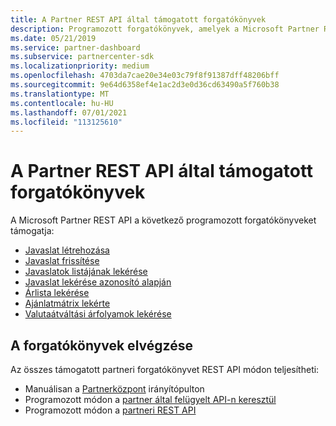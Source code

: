 ```yaml
---
title: A Partner REST API által támogatott forgatókönyvek
description: Programozott forgatókönyvek, amelyek a Microsoft Partner REST API.
ms.date: 05/21/2019
ms.service: partner-dashboard
ms.subservice: partnercenter-sdk
ms.localizationpriority: medium
ms.openlocfilehash: 4703da7cae20e34e03c79f8f91387dff48206bff
ms.sourcegitcommit: 9e64d6358ef4e1ac2d3e0d36cd63490a5f760b38
ms.translationtype: MT
ms.contentlocale: hu-HU
ms.lasthandoff: 07/01/2021
ms.locfileid: "113125610"
---
```

# <a name="scenarios-supported-by-the-partner-rest-api"></a>A Partner REST API által támogatott forgatókönyvek

A Microsoft Partner REST API a következő programozott forgatókönyveket támogatja:

* [Javaslat létrehozása](create-a-referral.md)
* [Javaslat frissítése](update-a-referral.md)
* [Javaslatok listájának lekérése](get-a-list-of-referrals.md)
* [Javaslat lekérése azonosító alapján](get-a-referral-by-id.md)
* [Árlista lekérése](get-a-price-sheet.md)
* [Ajánlatmátrix lekérte](get-an-offer-matrix.md)
* [Valutaátváltási árfolyamok lekérése](get-foreign-exchange-rates.md)

## <a name="completing-the-scenarios"></a>A forgatókönyvek elvégzése

Az összes támogatott partneri forgatókönyvet REST API módon teljesítheti:

* Manuálisan a [Partnerközpont](https://go.microsoft.com/fwlink/p/?LinkId=620294) irányítópulton
* Programozott módon a [partner által felügyelt API-n keresztül](https://docs.microsoft.com/partner-center/develop/partner-center-managed-api)
* Programozott módon a [partneri REST API](https://docs.microsoft.com/partner-center/develop/partner-center-rest-api-reference)
